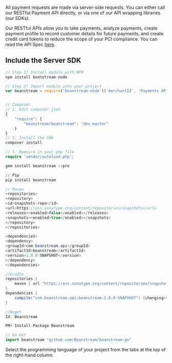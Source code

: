 
All payment requests are made via server-side requests. You can either call our RESTful Payment API directly, or via one of our API wrapping libraries (our SDKs).

Our RESTful APIs allow you to take payments, analyze payments, create payment profile to record customer details for future payments, and create credit card tokens to reduce the scope of your PCI compliance. You can read the API Spec [here](/docs/references/merchant_API).

## Include the Server SDK

```javascript
// Step 1) Install module with NPM
npm install beanstream-node

// Step 2) Import module into your project
var beanstream = require('beanstream-node')('merchantId', 'Payments API key', 'Profiles API key', 'Reporting API key');
```

```php

// Composer
// 1. Edit composer.json
{
    "require": {
        "beanstream/beanstream": "dev-master"
    }
}
// 2. Install the SDK
composer install

// 3. Require in your php file
require 'vendor/autoload.php';
```

```ruby
gem install beanstream --pre
```

```python
// Pip
pip install beanstream
```

```java
// Maven
<repositories>
<repository>
<id>snapshots-repo</id>
<url>https://oss.sonatype.org/content/repositories/snapshots</url>
<releases><enabled>false</enabled></releases>
<snapshots><enabled>true</enabled></snapshots>
</repository>
</repositories>

<dependencies>
<dependency>
<groupId>com.beanstream.api</groupId>
<artifactId>beanstream</artifactId>
<version>1.0.0-SNAPSHOT</version>
</dependency>
</dependencies>

//Gradle
repositories {
    maven { url "https://oss.sonatype.org/content/repositories/snapshots" }
}
dependencies {
    compile("com.beanstream.api:beanstream:1.0.0-SNAPSHOT") {changing=true}
}
```

```csharp
//Nuget
Id: Beanstream

PM> Install-Package Beanstream
```

```go
// Go Get
import beanstream "github.com/Beanstream/beanstream-go"
```

Select the programming language of your project from the tabs at the top of the right-hand column.
